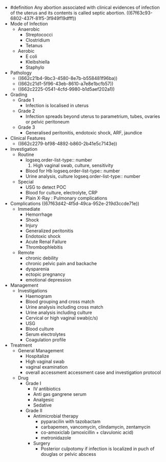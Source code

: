 - #definition Any abortion associated with clinical evidences of infection of the uterus and its contents is called septic abortion.
  ((67f63c93-6802-437f-81f5-3f949f19dfff))
- Mode of Infection
	- Anaerobic
		- Streptococci
		- Clostridium
		- Tetanus
	- Aerobic
		- E coli
		- Kleibshiella
		- Staphylo
- Pathology
	- ((662c21b4-9bc3-4580-8e7b-b558481f96ba))
	- ((662c21d1-5f96-43eb-8610-a7e8e1bcfb57))
	- ((662c2225-0541-4cfd-9980-b1d5aef202a1))
- Grading
	- Grade 1
		- Infection is localised in uterus
	- Grade 2
		- Infection spreads beyond uterus to parametrium, tubes, ovaries or pelvic peritoneum
	- Grade 3
		- Generalised peritonitis, endotoxic shock, ARF, jaundice
- Clinical Features
	- ((662c2279-bf98-4892-b860-2b41e5c7143e))
- Investigation
	- Routine
		- logseq.order-list-type:: number
		  1. High vaginal swab, culture, sensitivity
		- Blood for Hb
		  logseq.order-list-type:: number
		- Urine analysis, culture
		  logseq.order-list-type:: number
	- Special
		- USG to detect POC
		- Blood for culture, electrolyte, CRP
		- Plain X-Ray : Pulmonary complications
- Complications
  ((67f63d42-4f5d-49ca-952e-219d3ccde71e))
	- Immediate
		- Hemorrhage
		- Shock
		- Injury
		- Generalized peritonitis
		- Endotoxic shock
		- Acute Renal Failure
		- Thrombophlebitis
	- Remote
		- chronic debility
		- chronic pelvic pain and backache
		- dysparenia
		- ectopic pregnancy
		- emotional depression
- Management
	- Investigations
		- Haemogram
		- Blood grouping and cross match
		- Urine analysis including cross match
		- Urine analysis including culture
		- Cervical or high vaginal swab(c/s)
		- USG
		- Blood culture
		- Serum electrolytes
		- Coagulation profile
- Treatment
	- General Management
		- Hospitalize
		- High vaginal swab
		- vaginal examination
		- overall accessment accessment case and investigation protocol
	- Drug
		- Grade I
			- IV antibiotics
			- Anti gas gangrene serum
			- Analgesic
			- Sedative
		- Grade II
			- Antimicrobial therapy
				- pyparacilin with tazobactam
				- carbapemen, vancomycin, clindamycin, zentamycin
				- co-amoxiclab (amoxicillin + clavulonic acid)
				- metronidazole
			- Surgery
				- Posterior culpotomy if infection is localized in puch of douglas or pelvic abscess